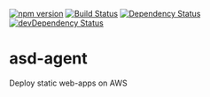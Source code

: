 [![npm version](https://badge.fury.io/js/asd-agent.svg)](https://badge.fury.io/js/asd-agent)
[![Build Status](https://travis-ci.org/innowatio/asd-agent.svg?branch=master)](https://travis-ci.org/innowatio/asd-agent)
[![Dependency Status](https://david-dm.org/innowatio/asd-agent.svg)](https://david-dm.org/innowatio/asd-agent)
[![devDependency Status](https://david-dm.org/innowatio/asd-agent/dev-status.svg)](https://david-dm.org/innowatio/asd-agent#info=devDependencies)

# asd-agent

Deploy static web-apps on AWS
